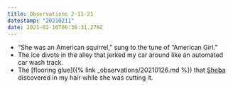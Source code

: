 ```yaml
---
title: Observations 2-11-21
datestamp: "20210211"
date: 2021-02-16T06:36:31.278Z
---
```

- “She was an American squirrel,” sung to the tune of “American Girl.”
- The ice divots in the alley that jerked my car around like an automated car wash track.
- The [flooring glue]({% link _observations/20210126.md %}) that [Sheba](https://www.sparrowhair.com/) discovered in my hair while she was cutting it.
